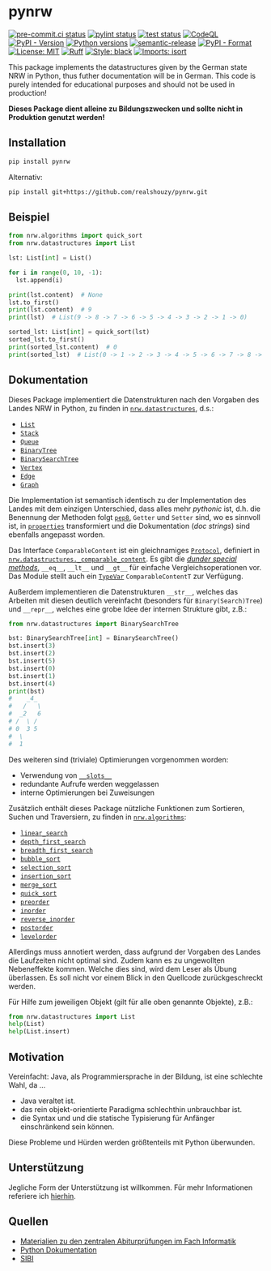 # pynrw

[![pre-commit.ci status](https://results.pre-commit.ci/badge/github/realshouzy/pynrw/main.svg)](https://results.pre-commit.ci/latest/github/realshouzy/pynrw/main)
[![pylint status](https://github.com/realshouzy/pynrw/actions/workflows/pylint.yaml/badge.svg)](https://github.com/realshouzy/pynrw/actions/workflows/pylint.yaml)
[![test status](https://github.com/realshouzy/pynrw/actions/workflows/test.yaml/badge.svg)](https://github.com/realshouzy/pynrw/actions/workflows/test.yaml)
[![CodeQL](https://github.com/realshouzy/pynrw/actions/workflows/codeql.yaml/badge.svg)](https://github.com/realshouzy/pynrw/actions/workflows/codeql.yaml)
[![PyPI - Version](https://img.shields.io/pypi/v/pynrw)](https://github.com/realshouzy/pynrw/releases/latest)
[![Python versions](https://img.shields.io/pypi/pyversions/pynrw.svg)](https://pypi.org/project/pynrw/)
[![semantic-release](https://img.shields.io/badge/%F0%9F%93%A6%F0%9F%9A%80-semantic--release-e10079.svg)](https://github.com/realshouzy/pynrw/releases)
[![PyPI - Format](https://img.shields.io/pypi/format/pynrw)](https://pypi.org/project/pynrw/)
[![License: MIT](https://img.shields.io/badge/License-MIT-yellow.svg)](https://github.com/realshouzy/pynrw/blob/main/LICENSE)
[![Ruff](https://img.shields.io/endpoint?url=https://raw.githubusercontent.com/astral-sh/ruff/main/assets/badge/v2.json)](https://github.com/astral-sh/ruff)
[![Style: black](https://img.shields.io/badge/code%20style-black-000000.svg)](https://github.com/psf/black)
[![Imports: isort](https://img.shields.io/badge/%20imports-isort-%231674b1?style=flat&labelColor=ef8336)](https://pycqa.github.io/isort/)

This package implements the datastructures given by the German state NRW in Python, thus futher documentation will be in German. This code is purely intended for educational purposes and should not be used in production!

**Dieses Package dient alleine zu Bildungszwecken und sollte nicht in Produktion genutzt werden!**

## Installation

```bash
pip install pynrw
```

Alternativ:

```bash
pip install git+https://github.com/realshouzy/pynrw.git
```

## Beispiel

```python
from nrw.algorithms import quick_sort
from nrw.datastructures import List

lst: List[int] = List()

for i in range(0, 10, -1):
  lst.append(i)

print(lst.content)  # None
lst.to_first()
print(lst.content)  # 9
print(lst)  # List(9 -> 8 -> 7 -> 6 -> 5 -> 4 -> 3 -> 2 -> 1 -> 0)

sorted_lst: List[int] = quick_sort(lst)
sorted_lst.to_first()
print(sorted_lst.content)  # 0
print(sorted_lst)  # List(0 -> 1 -> 2 -> 3 -> 4 -> 5 -> 6 -> 7 -> 8 -> 9)
```

## Dokumentation

Dieses Package implementiert die Datenstrukturen nach den Vorgaben des Landes NRW in Python, zu finden in [`nrw.datastructures`](/nrw/datastructures/), d.s.:

- [`List`](/nrw/datastructures/_list.py)
- [`Stack`](/nrw/datastructures/_stack.py)
- [`Queue`](/nrw/datastructures/_queue.py)
- [`BinaryTree`](/nrw/datastructures/_binary_tree.py)
- [`BinarySearchTree`](/nrw/datastructures/_binary_search_tree.py)
- [`Vertex`](/nrw/datastructures/_vertex.py)
- [`Edge`](/nrw/datastructures/_edge.py)
- [`Graph`](/nrw/datastructures/_graph.py)

Die Implementation ist semantisch identisch zu der Implementation des Landes mit dem einzigen Unterschied, dass alles mehr *pythonic* ist, d.h. die Benennung der Methoden folgt [`pep8`](https://peps.python.org/pep-0008/), `Getter` und `Setter` sind, wo es sinnvoll ist, in [`properties`](https://docs.python.org/3/library/functions.html#property) transformiert und die Dokumentation (*doc strings*) sind ebenfalls angepasst worden.

Das Interface `ComparableContent` ist ein gleichnamiges [`Protocol`](https://docs.python.org/3/library/typing.html#typing.Protocol), definiert in [`nrw.datastructures._comparable_content`](/nrw/datastructures/_comparable_content.py). Es gibt die [*dunder special methods*](https://docs.python.org/3/reference/datamodel.html#object.__lt__), `__eq__`, `__lt__` und `__gt__` für einfache Vergleichsoperationen vor. Das Module stellt auch ein [`TypeVar`](https://docs.python.org/3/library/typing.html#typing.TypeVar) `ComparableContentT` zur Verfügung.

Außerdem implementieren die Datenstrukturen `__str__`, welches das Arbeiten mit diesen deutlich vereinfacht (besonders für `Binary(Search)Tree`) und `__repr__`, welches eine grobe Idee der internen Strukture gibt, z.B.:

```python
from nrw.datastructures import BinarySearchTree

bst: BinarySearchTree[int] = BinarySearchTree()
bst.insert(3)
bst.insert(2)
bst.insert(5)
bst.insert(0)
bst.insert(1)
bst.insert(4)
print(bst)
#    _4_
#   /   \
#  _2   6
# /  \ /
# 0  3 5
#  \
#  1
```

Des weiteren sind (triviale) Optimierungen vorgenommen worden:

- Verwendung von [`__slots__`](https://docs.python.org/3/reference/datamodel.html#slots)
- redundante Aufrufe werden weggelassen
- interne Optimierungen bei Zuweisungen

Zusätzlich enthält dieses Package nützliche Funktionen zum Sortieren, Suchen und Traversiern, zu finden in [`nrw.algorithms`](/nrw/algorithms/):

- [`linear_search`](/nrw/algorithms/_searching.py)
- [`depth_first_search`](/nrw/algorithms/_searching.py)
- [`breadth_first_search`](/nrw/algorithms/_searching.py)
- [`bubble_sort`](/nrw/algorithms/_sorting.py)
- [`selection_sort`](/nrw/algorithms/_sorting.py)
- [`insertion_sort`](/nrw/algorithms/_sorting.py)
- [`merge_sort`](/nrw/algorithms/_sorting.py)
- [`quick_sort`](/nrw/algorithms/_sorting.py)
- [`preorder`](/nrw/algorithms/_traversal.py)
- [`inorder`](/nrw/algorithms/_traversal.py)
- [`reverse_inorder`](/nrw/algorithms/_traversal.py)
- [`postorder`](/nrw/algorithms/_traversal.py)
- [`levelorder`](/nrw/algorithms/_traversal.py)

Allerdings muss annotiert werden, dass aufgrund der Vorgaben des Landes die Laufzeiten nicht optimal sind. Zudem kann es zu ungewollten Nebeneffekte kommen. Welche dies sind, wird dem Leser als Übung überlassen. Es soll nicht vor einem Blick in den Quellcode zurückgeschreckt werden.

Für Hilfe zum jeweiligen Objekt (gilt für alle oben genannte Objekte), z.B.:

```python
from nrw.datastructures import List
help(List)
help(List.insert)
```

## Motivation

Vereinfacht: Java, als Programmiersprache in der Bildung, ist eine schlechte Wahl, da ...

- Java veraltet ist.
- das rein objekt-orientierte Paradigma schlechthin unbrauchbar ist.
- die Syntax und und die statische Typisierung für Anfänger einschränkend sein können.

Diese Probleme und Hürden werden größtenteils mit Python überwunden.

## Unterstützung

Jegliche Form der Unterstützung ist willkommen. Für mehr Informationen referiere ich [hierhin](/CONTRIBUTING.md).

## Quellen

- [Materialien zu den zentralen Abiturprüfungen im Fach Informatik](https://www.schulentwicklung.nrw.de/lehrplaene/upload/klp_SII/if/Dokumentation_ZA-IF_GK-LK_ab_2018_2021_12_22.pdf)
- [Python Dokumentation](https://docs.python.org/3/)
- [SIBI](https://sibiwiki.de/wiki/index.php?title=Kategorie:Informatik)
